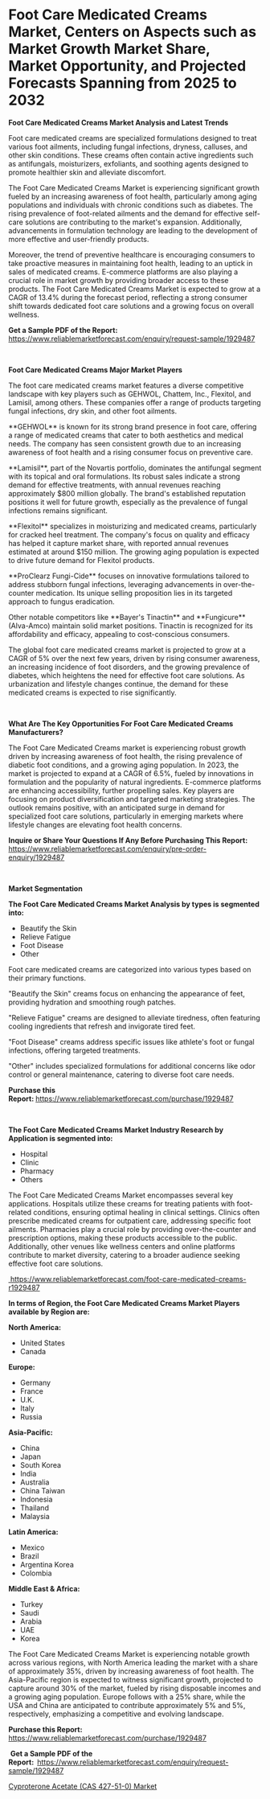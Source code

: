 <p><h1>Foot Care Medicated Creams Market, Centers on Aspects such as Market Growth Market Share, Market Opportunity, and Projected Forecasts Spanning from 2025 to 2032</h1></p><p><strong>Foot Care Medicated Creams Market Analysis and Latest Trends</strong></p>
<p><p>Foot care medicated creams are specialized formulations designed to treat various foot ailments, including fungal infections, dryness, calluses, and other skin conditions. These creams often contain active ingredients such as antifungals, moisturizers, exfoliants, and soothing agents designed to promote healthier skin and alleviate discomfort.</p><p>The Foot Care Medicated Creams Market is experiencing significant growth fueled by an increasing awareness of foot health, particularly among aging populations and individuals with chronic conditions such as diabetes. The rising prevalence of foot-related ailments and the demand for effective self-care solutions are contributing to the market's expansion. Additionally, advancements in formulation technology are leading to the development of more effective and user-friendly products.</p><p>Moreover, the trend of preventive healthcare is encouraging consumers to take proactive measures in maintaining foot health, leading to an uptick in sales of medicated creams. E-commerce platforms are also playing a crucial role in market growth by providing broader access to these products. The Foot Care Medicated Creams Market is expected to grow at a CAGR of 13.4% during the forecast period, reflecting a strong consumer shift towards dedicated foot care solutions and a growing focus on overall wellness.</p></p>
<p><strong>Get a Sample PDF of the Report:&nbsp;</strong> <a href="https://www.reliablemarketforecast.com/enquiry/request-sample/1929487?utm_campaign=2300&utm_medium=2&utm_source=Github&utm_content=ia&utm_term=29032025&utm_id=foot-care-medicated-creams">https://www.reliablemarketforecast.com/enquiry/request-sample/1929487</a></p>
<p>&nbsp;</p>
<p><strong>Foot Care Medicated Creams Major Market Players</strong></p>
<p><p>The foot care medicated creams market features a diverse competitive landscape with key players such as GEHWOL, Chattem, Inc., Flexitol, and Lamisil, among others. These companies offer a range of products targeting fungal infections, dry skin, and other foot ailments.</p><p>**GEHWOL** is known for its strong brand presence in foot care, offering a range of medicated creams that cater to both aesthetics and medical needs. The company has seen consistent growth due to an increasing awareness of foot health and a rising consumer focus on preventive care.</p><p>**Lamisil**, part of the Novartis portfolio, dominates the antifungal segment with its topical and oral formulations. Its robust sales indicate a strong demand for effective treatments, with annual revenues reaching approximately $800 million globally. The brand's established reputation positions it well for future growth, especially as the prevalence of fungal infections remains significant.</p><p>**Flexitol** specializes in moisturizing and medicated creams, particularly for cracked heel treatment. The company's focus on quality and efficacy has helped it capture market share, with reported annual revenues estimated at around $150 million. The growing aging population is expected to drive future demand for Flexitol products.</p><p>**ProClearz Fungi-Cide** focuses on innovative formulations tailored to address stubborn fungal infections, leveraging advancements in over-the-counter medication. Its unique selling proposition lies in its targeted approach to fungus eradication.</p><p>Other notable competitors like **Bayer's Tinactin** and **Fungicure** (Alva-Amco) maintain solid market positions. Tinactin is recognized for its affordability and efficacy, appealing to cost-conscious consumers.</p><p>The global foot care medicated creams market is projected to grow at a CAGR of 5% over the next few years, driven by rising consumer awareness, an increasing incidence of foot disorders, and the growing prevalence of diabetes, which heightens the need for effective foot care solutions. As urbanization and lifestyle changes continue, the demand for these medicated creams is expected to rise significantly.</p></p>
<p>&nbsp;</p>
<p><strong>What Are The Key Opportunities For Foot Care Medicated Creams Manufacturers?</strong></p>
<p><p>The Foot Care Medicated Creams market is experiencing robust growth driven by increasing awareness of foot health, the rising prevalence of diabetic foot conditions, and a growing aging population. In 2023, the market is projected to expand at a CAGR of 6.5%, fueled by innovations in formulation and the popularity of natural ingredients. E-commerce platforms are enhancing accessibility, further propelling sales. Key players are focusing on product diversification and targeted marketing strategies. The outlook remains positive, with an anticipated surge in demand for specialized foot care solutions, particularly in emerging markets where lifestyle changes are elevating foot health concerns.</p></p>
<p><strong>Inquire or Share Your Questions If Any Before Purchasing This Report:</strong> <a href="https://www.reliablemarketforecast.com/enquiry/pre-order-enquiry/1929487?utm_campaign=2300&utm_medium=2&utm_source=Github&utm_content=ia&utm_term=29032025&utm_id=foot-care-medicated-creams">https://www.reliablemarketforecast.com/enquiry/pre-order-enquiry/1929487</a></p>
<p>&nbsp;</p>
<p><strong>Market Segmentation</strong></p>
<p><strong>The Foot Care Medicated Creams Market Analysis by types is segmented into:</strong></p>
<p><ul><li>Beautify the Skin</li><li>Relieve Fatigue</li><li>Foot Disease</li><li>Other</li></ul></p>
<p><p>Foot care medicated creams are categorized into various types based on their primary functions. </p><p>"Beautify the Skin" creams focus on enhancing the appearance of feet, providing hydration and smoothing rough patches. </p><p>"Relieve Fatigue" creams are designed to alleviate tiredness, often featuring cooling ingredients that refresh and invigorate tired feet. </p><p>"Foot Disease" creams address specific issues like athlete's foot or fungal infections, offering targeted treatments. </p><p>"Other" includes specialized formulations for additional concerns like odor control or general maintenance, catering to diverse foot care needs.</p></p>
<p><strong>Purchase this Report:&nbsp;</strong><a href="https://www.reliablemarketforecast.com/purchase/1929487?utm_campaign=2300&utm_medium=2&utm_source=Github&utm_content=ia&utm_term=29032025&utm_id=foot-care-medicated-creams">https://www.reliablemarketforecast.com/purchase/1929487</a></p>
<p>&nbsp;</p>
<p><strong>The Foot Care Medicated Creams Market Industry Research by Application is segmented into:</strong></p>
<p><ul><li>Hospital</li><li>Clinic</li><li>Pharmacy</li><li>Others</li></ul></p>
<p><p>The Foot Care Medicated Creams Market encompasses several key applications. Hospitals utilize these creams for treating patients with foot-related conditions, ensuring optimal healing in clinical settings. Clinics often prescribe medicated creams for outpatient care, addressing specific foot ailments. Pharmacies play a crucial role by providing over-the-counter and prescription options, making these products accessible to the public. Additionally, other venues like wellness centers and online platforms contribute to market diversity, catering to a broader audience seeking effective foot care solutions.</p></p>
<p><a href="https://www.reliablemarketforecast.com/foot-care-medicated-creams-r1929487?utm_campaign=2300&utm_medium=2&utm_source=Github&utm_content=ia&utm_term=29032025&utm_id=foot-care-medicated-creams">&nbsp;https://www.reliablemarketforecast.com/foot-care-medicated-creams-r1929487</a></p>
<p><strong>In terms of Region, the Foot Care Medicated Creams Market Players available by Region are:</strong></p>
<p>
    <p> <strong> North America: </strong>
        <ul>
            <li>United States</li>
            <li>Canada</li>
        </ul>
        </p> 
    <p> <strong> Europe: </strong>
        <ul>
            <li>Germany</li>
            <li>France</li>
            <li>U.K.</li>
            <li>Italy</li>
            <li>Russia</li>
        </ul>
        </p> 
    <p> <strong> Asia-Pacific: </strong>
        <ul>
            <li>China</li>
            <li>Japan</li>
            <li>South Korea</li>
            <li>India</li>
            <li>Australia</li>
            <li>China Taiwan</li>
            <li>Indonesia</li>
            <li>Thailand</li>
            <li>Malaysia</li>
        </ul>
        </p> 
    <p> <strong> Latin America: </strong>
        <ul>
            <li>Mexico</li>
            <li>Brazil</li>
            <li>Argentina Korea</li>
            <li>Colombia</li>
        </ul>
        </p> 
    <p> <strong> Middle East & Africa: </strong>
        <ul>
            <li>Turkey</li>
            <li>Saudi</li>
            <li>Arabia</li>
            <li>UAE</li>
            <li>Korea</li>
        </ul>
    </p>
    </p>
<p><p>The Foot Care Medicated Creams Market is experiencing notable growth across various regions, with North America leading the market with a share of approximately 35%, driven by increasing awareness of foot health. The Asia-Pacific region is expected to witness significant growth, projected to capture around 30% of the market, fueled by rising disposable incomes and a growing aging population. Europe follows with a 25% share, while the USA and China are anticipated to contribute approximately 5% and 5%, respectively, emphasizing a competitive and evolving landscape.</p></p>
<p><strong>Purchase this Report: </strong><a href="https://www.reliablemarketforecast.com/purchase/1929487?utm_campaign=2300&utm_medium=2&utm_source=Github&utm_content=ia&utm_term=29032025&utm_id=foot-care-medicated-creams">https://www.reliablemarketforecast.com/purchase/1929487</a></p>
<p>&nbsp;<strong>Get a Sample PDF of the Report:&nbsp;&nbsp;</strong><a href="https://www.reliablemarketforecast.com/enquiry/request-sample/1929487?utm_campaign=2300&utm_medium=2&utm_source=Github&utm_content=ia&utm_term=29032025&utm_id=foot-care-medicated-creams">https://www.reliablemarketforecast.com/enquiry/request-sample/1929487</a></p>
<p><strong></strong></p>
<p><p><a href="https://github.com/abbislposival/Market-Research-Report-List-2/blob/main/cyproterone-acetate-cas-427-51-0-market.md?utm_campaign=2300&utm_medium=2&utm_source=Github&utm_content=ia&utm_term=29032025&utm_id=foot-care-medicated-creams">Cyproterone Acetate (CAS 427-51-0) Market</a></p></p>